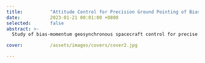 ```yaml
---
title:          "Attitude Control for Precision Ground Pointing of Bias-Momentum Geosynchronous Spacecraft"
date:           2023-01-21 00:01:00 +0800
selected:       false
abstract: >-
  Study of bias-momentum geosynchronous spacecraft control for precise attitude alignment with ground targets under orbital deviations. The research simulates SSP perturbations, derives guidance commands, and uses roll-actuated control to enhance satellite tracking, communication stability, and Earth observation, with thruster activation managed through pulse-width pulse-frequency modulation.

cover:          /assets/images/covers/cover2.jpg

---
```

